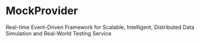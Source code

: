 # MockProvider
Real-time Event-Driven Framework for Scalable, Intelligent, Distributed Data Simulation and Real-World Testing Service
